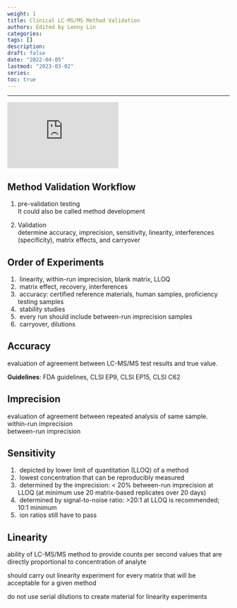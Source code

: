 ```yaml
---
weight: 1
title: Clinical LC-MS/MS Method Validation
authors: Edited by Lenny Lin
categories: 
tags: []
description: 
draft: false
date: "2022-04-05"
lastmod: "2023-03-02"
series: 
toc: true
---
```




<!--more-->
---

<iframe width="50%" src="https://www.youtube.com/embed/8H4kUsueonA" title="YouTube video player" frameborder="0" allow="accelerometer; autoplay; clipboard-write; encrypted-media; gyroscope; picture-in-picture" allowfullscreen></iframe>


## Method Validation Workflow

1. pre-validation testing  
It could also be called method development

2. Validation  
determine accuracy, imprecision, sensitivity, linearity, interferences (specificity), matrix effects, and carryover

## Order of Experiments
<ol>
<li>&nbsp;linearity, within-run imprecision, blank matrix, LLOQ</li>
<li>&nbsp;matrix effect, recovery, interferences</li>
<li>&nbsp;accuracy: certified reference materials, human samples, proficiency testing samples</li>
<li>&nbsp;stability studies</li>
<li>&nbsp;every run should include between-run imprecision samples</li>
<li>&nbsp;carryover, dilutions</li>
</ol>

## Accuracy
evaluation of agreement between LC-MS/MS test results and true value.  

<b>Guidelines</b>: FDA guidelines, CLSI EP9, CLSI EP15, CLSI C62  

## Imprecision
evaluation of agreement between repeated analysis of same sample.  
within-run imprecision  
between-run imprecision  

## Sensitivity
<ol>
<li>&nbsp;depicted by lower limit of quantitation (LLOQ) of a method
</li>
<li>&nbsp;lowest concentration that can be reproducibly measured
</li>
<li>&nbsp;determined by the imprecision: < 20% between-run imprecision at LLOQ (at minimum use 20 matrix-based replicates over 20 days)
</li>
<li>&nbsp;determined by signal-to-noise ratio: >20:1 at LLOQ is recommended; 10:1 minimum
</li>
<li>&nbsp;ion ratios still have to pass
</li>
</ol>

## Linearity
ability of LC-MS/MS method to provide counts per second values that are directly proportional to concentration of analyte

should carry out linearity experiment for every matrix that will be acceptable for a given method

do not use serial dilutions to create material for linearity experiments  


